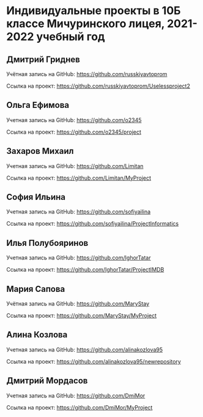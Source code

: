 # Индивидуальные проекты в 10Б классе Мичуринского лицея, 2021-2022 учебный год

## Дмитрий Гриднев

Учётная запись на GitHub: https://github.com/russkiyavtoprom

Ссылка на проект: https://github.com/russkiyavtoprom/Uselessproject2

## Ольга Ефимова

Учетная запись на GitHub:  https://github.com/o2345

Ссылка на проект:  https://github.com/o2345/project

## Захаров Михаил

Учетная запись на GitHub: https://github.com/Limitan

Ссылка на проект: https://github.com/Limitan/MyProject

## София Ильина

Учетная запись на GitHub: https://github.com/sofiyailina

Ссылка на проект: https://github.com/sofiyailina/ProjectInformatics

## Илья Полубояринов

Учетная запись на GitHub: https://github.com/IghorTatar

Ссылка на проект: https://github.com/IghorTatar/ProjectIMDB

## Мария Сапова

Учётная запись на GitHub: https://github.com/MaryStay

Ссылка на проект: https://github.com/MaryStay/MyProject

## Алина Козлова

Учетная запись на GitHub: https://github.com/alinakozlova95

Ссылка на проект: https://github.com/alinakozlova95/newrepository

## Дмитрий Мордасов

Учетная запись на GitHub: https://github.com/DmiMor

Ссылка на проект: https://github.com/DmiMor/MyProject
